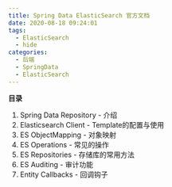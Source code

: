 ```yaml
---
title: Spring Data ElasticSearch 官方文档
date: 2020-08-18 09:24:01
tags:
  - ElasticSearch
  - hide
categories:
  - 后端
  - SpringData
  - ElasticSearch
---
```


**目录**

1. Spring Data Repository - 介绍
2. Elasticsearch Client - Template的配置与使用
3. ES ObjectMapping - 对象映射
4. ES Operations - 常见的操作
5. ES Repositories - 存储库的常用方法
6. ES Auditing - 审计功能
7. Entity Callbacks - 回调钩子